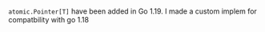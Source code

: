 
# 

`atomic.Pointer[T]` have been added in Go 1.19. I made a custom implem for compatbility with go 1.18
